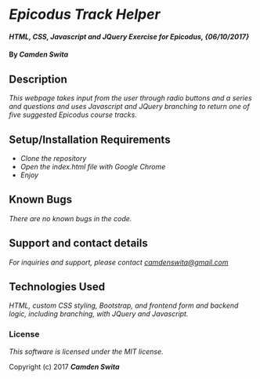 # _Epicodus Track Helper_

#### _HTML, CSS, Javascript and JQuery Exercise for Epicodus, {06/10/2017}_

#### By _**Camden Swita**_

## Description

_This webpage takes input from the user through radio buttons and a series and questions and uses Javascript and JQuery branching to return one of five suggested Epicodus course tracks._

## Setup/Installation Requirements

* _Clone the repository_
* _Open the index.html file with Google Chrome_
* _Enjoy_


## Known Bugs

_There are no known bugs in the code._

## Support and contact details

_For inquiries and support, please contact [camdenswita@gmail.com](mailto:camdenswita@gmail.com)_

## Technologies Used

_HTML, custom CSS styling, Bootstrap, and frontend form and backend logic, including branching, with JQuery and Javascript._

### License

*This software is licensed under the MIT license.*

Copyright (c) 2017 **_Camden Swita_**
